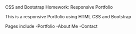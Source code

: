 CSS and Bootstrap Homework: Responsive Portfolio

This is a responsive Portfolio using HTML CSS and Bootstrap

Pages include
-Portfolio
-About Me
-Contact


